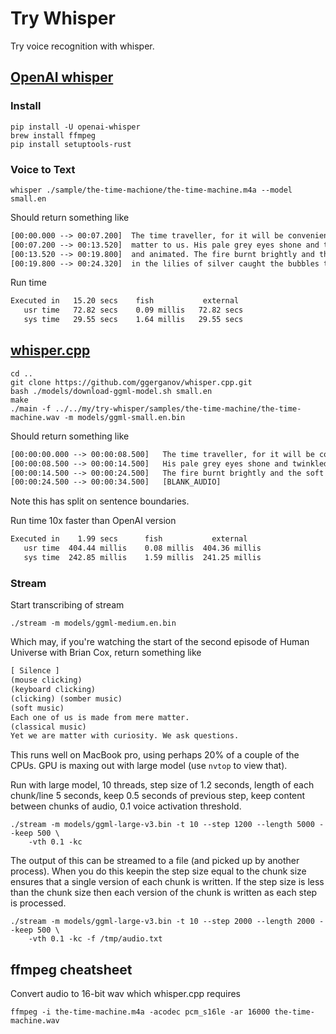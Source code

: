 # Try Whisper

Try voice recognition with whisper.

## [OpenAI whisper](https://github.com/openai/whisper)

### Install

    pip install -U openai-whisper
    brew install ffmpeg
    pip install setuptools-rust

### Voice to Text

    whisper ./sample/the-time-machione/the-time-machine.m4a --model small.en

Should return something like

```txt
[00:00.000 --> 00:07.200]  The time traveller, for it will be convenient to speak of him, was expounding a recondite
[00:07.200 --> 00:13.520]  matter to us. His pale grey eyes shone and twinkled, and his usually pale face was flushed
[00:13.520 --> 00:19.800]  and animated. The fire burnt brightly and the soft radiance of the incandescent lights
[00:19.800 --> 00:24.320]  in the lilies of silver caught the bubbles that flashed and passed in our glasses.
```

Run time

```txt
Executed in   15.20 secs    fish           external
   usr time   72.82 secs    0.09 millis   72.82 secs
   sys time   29.55 secs    1.64 millis   29.55 secs
```

## [whisper.cpp](https://github.com/ggerganov/whisper.cpp)

    cd ..
    git clone https://github.com/ggerganov/whisper.cpp.git
    bash ./models/download-ggml-model.sh small.en
    make
    ./main -f ../../my/try-whisper/samples/the-time-machine/the-time-machine.wav -m models/ggml-small.en.bin

Should return something like

```txt
[00:00:00.000 --> 00:00:08.500]   The time traveller, for it will be convenient to speak of him, was expounding a recondite matter to us.
[00:00:08.500 --> 00:00:14.500]   His pale grey eyes shone and twinkled and his usually pale face was flushed and animated.
[00:00:14.500 --> 00:00:24.500]   The fire burnt brightly and the soft radiance of the incandescent lights in the lilies of silver caught the bubbles that flashed and passed in our glasses.
[00:00:24.500 --> 00:00:34.500]   [BLANK_AUDIO]
```

Note this has split on sentence boundaries.

Run time 10x faster than OpenAI version

```txt
Executed in    1.99 secs      fish           external
   usr time  404.44 millis    0.08 millis  404.36 millis
   sys time  242.85 millis    1.59 millis  241.25 millis
```

### Stream

Start transcribing of stream

    ./stream -m models/ggml-medium.en.bin

Which may, if you're watching the start of the second episode of Human Universe with Brian Cox, return something like

```txt
[ Silence ]
(mouse clicking)
(keyboard clicking)
(clicking) (somber music)
(soft music)
Each one of us is made from mere matter.
(classical music)
Yet we are matter with curiosity. We ask questions.
```

This runs well on MacBook pro, using perhaps 20% of a couple of the CPUs. GPU is
maxing out with large model (use `nvtop` to view that).

Run with large model, 10 threads, step size of 1.2 seconds, length of each
chunk/line 5 seconds, keep 0.5 seconds of previous step, keep content between
chunks of audio, 0.1 voice activation threshold.

    ./stream -m models/ggml-large-v3.bin -t 10 --step 1200 --length 5000 --keep 500 \
        -vth 0.1 -kc

The output of this can be streamed to a file (and picked up by another process). When you do this keepin the step size equal to the chunk size ensures that a single version of each chunk is written. If the step size is less than the chunk size then each version of the chunk is written as each step is processed.

    ./stream -m models/ggml-large-v3.bin -t 10 --step 2000 --length 2000 --keep 500 \
        -vth 0.1 -kc -f /tmp/audio.txt

## ffmpeg cheatsheet

Convert audio to 16-bit wav which whisper.cpp requires

    ffmpeg -i the-time-machine.m4a -acodec pcm_s16le -ar 16000 the-time-machine.wav
